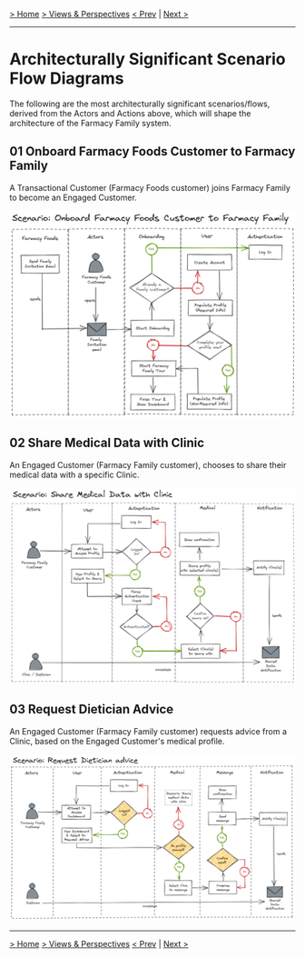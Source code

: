 [> Home](../../README.md)    [> Views & Perspectives](../README.md)
[< Prev](../EventStorming/README.md)  |  [Next >](../C4Models/README.md)

---

# Architecturally Significant Scenario Flow Diagrams

The following are the most architecturally significant scenarios/flows, derived from the Actors and Actions above, which will shape the architecture of the Farmacy Family system.

## 01  Onboard Farmacy Foods Customer to Farmacy Family

A Transactional Customer (Farmacy Foods customer) joins Farmacy Family to become an Engaged Customer.

![Scenario-OnboardFFoodsCustomer](../../assets/diagrams/Scenario-OnboardFFoodsCustomer.png)

## 02  Share Medical Data with Clinic

An Engaged Customer (Farmacy Family customer), chooses to share their medical data with a specific Clinic.

![Scenario-ShareProfileWithClinic](../../assets/diagrams/Scenario-ShareProfileWithClinic.png)

## 03 Request Dietician Advice

An Engaged Customer (Farmacy Family customer) requests advice from a Clinic, based on the Engaged Customer's medical profile.

![Scenario-RequestDieticianAdvice](../../assets/diagrams/Scenario-RequestDieticianAdvice.png)

---

[> Home](../../README.md)    [> Views & Perspectives](../README.md)
[< Prev](../EventStorming/README.md)  |  [Next >](../C4Models/README.md)